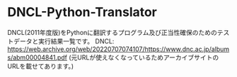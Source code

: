 # DNCL-Python-Translator
DNCL(2011年度版)をPythonに翻訳するプログラム及び正当性確保のためのテストデータと実行結果一覧です。
DNCL: https://web.archive.org/web/20220707074107/https://www.dnc.ac.jp/albums/abm00004841.pdf
(元URLが使えなくなっているためアーカイブサイトのURLを載せてあります。)
